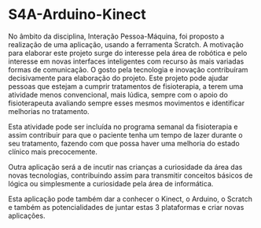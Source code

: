# S4A-Arduino-Kinect
No âmbito da disciplina, Interação Pessoa-Máquina, foi proposto a realização de uma aplicação, usando a ferramenta Scratch. A motivação para elaborar este projeto surge do interesse pela área de robótica e pelo interesse em novas interfaces inteligentes com recurso às mais variadas formas de comunicação. O gosto pela tecnologia e inovação contribuíram decisivamente para elaboração do projeto.  Este projeto pode ajudar pessoas que estejam a cumprir tratamentos de fisioterapia, a terem uma atividade menos convencional, mais lúdica, sempre com o apoio do fisioterapeuta avaliando sempre esses mesmos movimentos e identificar melhorias no tratamento. 

Esta atividade pode ser incluída no programa semanal da fisioterapia e assim contribuir para que o paciente tenha um tempo de lazer durante o seu tratamento, fazendo com que possa haver uma melhoria do estado clínico mais precocemente. 

Outra aplicação será a de incutir nas crianças a curiosidade da área das novas tecnologias, contribuindo assim para transmitir conceitos básicos de lógica ou simplesmente a curiosidade pela área de informática. 

Esta aplicação pode também dar a conhecer o Kinect, o Arduino, o Scratch e também as potencialidades de juntar estas 3 plataformas e criar novas aplicações. 
